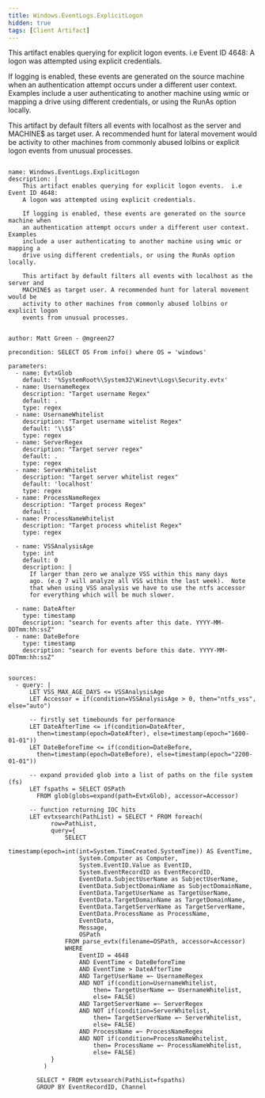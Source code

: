 ```yaml
---
title: Windows.EventLogs.ExplicitLogon
hidden: true
tags: [Client Artifact]
---
```


This artifact enables querying for explicit logon events.  i.e Event ID 4648:
A logon was attempted using explicit credentials.

If logging is enabled, these events are generated on the source machine when
an authentication attempt occurs under a different user context. Examples
include a user authenticating to another machine using wmic or mapping a
drive using different credentials, or using the RunAs option locally.

This artifact by default filters all events with localhost as the server and
MACHINE$ as target user. A recommended hunt for lateral movement would be
activity to other machines from commonly abused lolbins or explicit logon
events from unusual processes.


<pre><code class="language-yaml">
name: Windows.EventLogs.ExplicitLogon
description: |
    This artifact enables querying for explicit logon events.  i.e Event ID 4648:
    A logon was attempted using explicit credentials.

    If logging is enabled, these events are generated on the source machine when
    an authentication attempt occurs under a different user context. Examples
    include a user authenticating to another machine using wmic or mapping a
    drive using different credentials, or using the RunAs option locally.

    This artifact by default filters all events with localhost as the server and
    MACHINE$ as target user. A recommended hunt for lateral movement would be
    activity to other machines from commonly abused lolbins or explicit logon
    events from unusual processes.


author: Matt Green - @mgreen27

precondition: SELECT OS From info() where OS = 'windows'

parameters:
  - name: EvtxGlob
    default: '%SystemRoot%\System32\Winevt\Logs\Security.evtx'
  - name: UsernameRegex
    description: "Target username Regex"
    default: .
    type: regex
  - name: UsernameWhitelist
    description: "Target username witelist Regex"
    default: '\\$$'
    type: regex
  - name: ServerRegex
    description: "Target server regex"
    default: .
    type: regex
  - name: ServerWhitelist
    description: "Target server whitelist regex"
    default: 'localhost'
    type: regex
  - name: ProcessNameRegex
    description: "Target process Regex"
    default: .
  - name: ProcessNameWhitelist
    description: "Target process whitelist Regex"
    type: regex

  - name: VSSAnalysisAge
    type: int
    default: 0
    description: |
      If larger than zero we analyze VSS within this many days
      ago. (e.g 7 will analyze all VSS within the last week).  Note
      that when using VSS analysis we have to use the ntfs accessor
      for everything which will be much slower.

  - name: DateAfter
    type: timestamp
    description: "search for events after this date. YYYY-MM-DDTmm:hh:ssZ"
  - name: DateBefore
    type: timestamp
    description: "search for events before this date. YYYY-MM-DDTmm:hh:ssZ"


sources:
  - query: |
      LET VSS_MAX_AGE_DAYS &lt;= VSSAnalysisAge
      LET Accessor = if(condition=VSSAnalysisAge &gt; 0, then="ntfs_vss", else="auto")

      -- firstly set timebounds for performance
      LET DateAfterTime &lt;= if(condition=DateAfter,
        then=timestamp(epoch=DateAfter), else=timestamp(epoch="1600-01-01"))
      LET DateBeforeTime &lt;= if(condition=DateBefore,
        then=timestamp(epoch=DateBefore), else=timestamp(epoch="2200-01-01"))

      -- expand provided glob into a list of paths on the file system (fs)
      LET fspaths = SELECT OSPath
        FROM glob(globs=expand(path=EvtxGlob), accessor=Accessor)

      -- function returning IOC hits
      LET evtxsearch(PathList) = SELECT * FROM foreach(
            row=PathList,
            query={
                SELECT
                    timestamp(epoch=int(int=System.TimeCreated.SystemTime)) AS EventTime,
                    System.Computer as Computer,
                    System.EventID.Value as EventID,
                    System.EventRecordID as EventRecordID,
                    EventData.SubjectUserName as SubjectUserName,
                    EventData.SubjectDomainName as SubjectDomainName,
                    EventData.TargetUserName as TargetUserName,
                    EventData.TargetDomainName as TargetDomainName,
                    EventData.TargetServerName as TargetServerName,
                    EventData.ProcessName as ProcessName,
                    EventData,
                    Message,
                    OSPath
                FROM parse_evtx(filename=OSPath, accessor=Accessor)
                WHERE
                    EventID = 4648
                    AND EventTime &lt; DateBeforeTime
                    AND EventTime &gt; DateAfterTime
                    AND TargetUserName =~ UsernameRegex
                    AND NOT if(condition=UsernameWhitelist,
                        then= TargetUserName =~ UsernameWhitelist,
                        else= FALSE)
                    AND TargetServerName =~ ServerRegex
                    AND NOT if(condition=ServerWhitelist,
                        then= TargetServerName =~ ServerWhitelist,
                        else= FALSE)
                    AND ProcessName =~ ProcessNameRegex
                    AND NOT if(condition=ProcessNameWhitelist,
                        then= ProcessName =~ ProcessNameWhitelist,
                        else= FALSE)
            }
          )

        SELECT * FROM evtxsearch(PathList=fspaths)
        GROUP BY EventRecordID, Channel

</code></pre>

